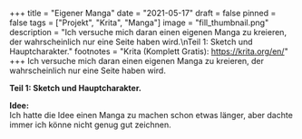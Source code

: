 +++
title = "Eigener Manga"
date = "2021-05-17"
draft = false
pinned = false
tags = ["Projekt", "Krita", "Manga"]
image = "fill_thumbnail.png"
description = "Ich versuche mich daran einen eigenen Manga zu kreieren, der wahrscheinlich nur eine Seite haben wird.\nTeil 1: Sketch und Hauptcharakter."
footnotes = "Krita (Komplett Gratis): https://krita.org/en/"
+++
Ich versuche mich daran einen eigenen Manga zu kreieren, der wahrscheinlich nur eine Seite haben wird. 

**Teil 1: Sketch und Hauptcharakter.**

**Idee:**\
Ich hatte die Idee einen Manga zu machen schon etwas länger, aber dachte immer ich könne nicht genug gut zeichnen.